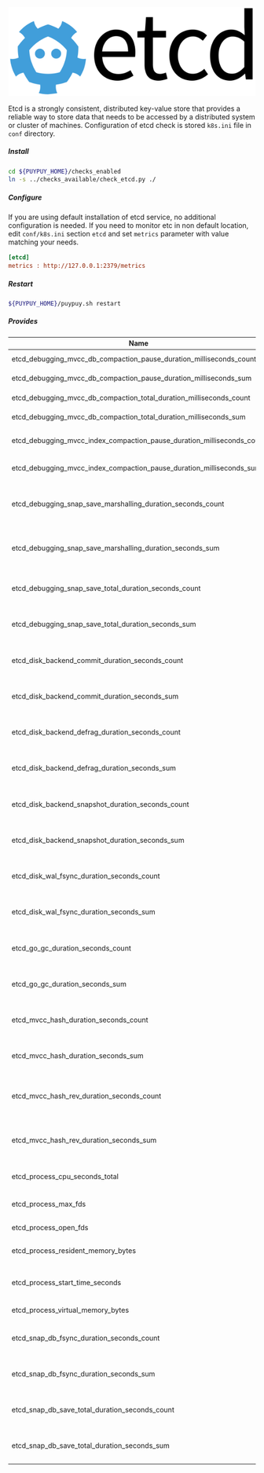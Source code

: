 ![etcd](../images/etcd.png)

Etcd is a strongly consistent, distributed key-value store that provides a reliable way to store data that needs to be accessed by a distributed system or cluster of machines. 
Configuration of etcd check is stored `k8s.ini` file in `conf` directory. 

##### **Install**

```bash
cd ${PUYPUY_HOME}/checks_enabled
ln -s ../checks_available/check_etcd.py ./
```

##### **Configure**

If you are using default installation of etcd service, no additional configuration is needed.
If you need to monitor etc in non default location, edit `conf/k8s.ini` section `etcd` and set `metrics` parameter with value matching your needs. 

```ini
[etcd]
metrics : http://127.0.0.1:2379/metrics
```

##### **Restart**

```bash
${PUYPUY_HOME}/puypuy.sh restart
```

##### **Provides**

| Name  | Description | Type | Unit|
| ------------- | ------------- |------------- |------------- |
|etcd_debugging_mvcc_db_compaction_pause_duration_milliseconds_count|DB compaction pause duration.|count|Milliseconds|
|etcd_debugging_mvcc_db_compaction_pause_duration_milliseconds_sum|DB compaction pause duration.|counter|Milliseconds|
|etcd_debugging_mvcc_db_compaction_total_duration_milliseconds_count|DB compaction total duration.|count|Milliseconds|
|etcd_debugging_mvcc_db_compaction_total_duration_milliseconds_sum|DB compaction total duration.|counter|Milliseconds|
|etcd_debugging_mvcc_index_compaction_pause_duration_milliseconds_count|Index compaction pause duration.|count|Milliseconds|
|etcd_debugging_mvcc_index_compaction_pause_duration_milliseconds_sum|Index compaction pause duration.|counter|Milliseconds|
|etcd_debugging_snap_save_marshalling_duration_seconds_count|The marshalling cost distributions of save called by snapshot.|count|Seconds|
|etcd_debugging_snap_save_marshalling_duration_seconds_sum|The marshalling cost distributions of save called by snapshot.|counter|Seconds|
|etcd_debugging_snap_save_total_duration_seconds_count|The total latency distributions of save called by snapshot.|count|Seconds|
|etcd_debugging_snap_save_total_duration_seconds_sum|The total latency distributions of save called by snapshot.|counter|Seconds|
|etcd_disk_backend_commit_duration_seconds_count|The latency distributions of commit called by backend.|count|Seconds|
|etcd_disk_backend_commit_duration_seconds_sum|The latency distributions of commit called by backend.|counter|Seconds|
|etcd_disk_backend_defrag_duration_seconds_count|The latency distribution of backend defragmentation.|count|Seconds|
|etcd_disk_backend_defrag_duration_seconds_sum|The latency distribution of backend defragmentation.|counter|Seconds|
|etcd_disk_backend_snapshot_duration_seconds_count|The latency distribution of backend snapshots.|count|Seconds|
|etcd_disk_backend_snapshot_duration_seconds_sum|The latency distribution of backend snapshots.|counter|Seconds|
|etcd_disk_wal_fsync_duration_seconds_count|The latency distributions of fsync called by wal.|count|Seconds|
|etcd_disk_wal_fsync_duration_seconds_sum|The latency distributions of fsync called by wal.|counter|Seconds|
|etcd_go_gc_duration_seconds_count|A summary of the GC invocation durations|count|Seconds|
|etcd_go_gc_duration_seconds_sum|A summary of the GC invocation durations|counter|Seconds|
|etcd_mvcc_hash_duration_seconds_count|The latency distribution of storage hash operation.|count|Seconds|
|etcd_mvcc_hash_duration_seconds_sum|The latency distribution of storage hash operation.|counter|Seconds|
|etcd_mvcc_hash_rev_duration_seconds_count|The latency distribution of storage hash by revision operation.|count|Seconds|
|etcd_mvcc_hash_rev_duration_seconds_sum|The latency distribution of storage hash by revision operation.|counter|Seconds|
|etcd_process_cpu_seconds_total|Total user and system CPU time spent in seconds|counter|Seconds|
|etcd_process_max_fds|Maximum number of open file descriptors|gauge|None|
|etcd_process_open_fds|Number of open file descriptors|gauge|None|
|etcd_process_resident_memory_bytes|Resident memory size in bytes.|gauge|Bytes|
|etcd_process_start_time_seconds|Start time of the process since unix epoch in seconds.|gauge|Seconds|
|etcd_process_virtual_memory_bytes|Virtual memory size in bytes.|gauge|Bytes|
|etcd_snap_db_fsync_duration_seconds_count|The latency distributions of fsyncing .snap.db file|count|Seconds|
|etcd_snap_db_fsync_duration_seconds_sum|The latency distributions of fsyncing .snap.db file|counter|Seconds|
|etcd_snap_db_save_total_duration_seconds_count|The total latency distributions of v3 snapshot save|count|Seconds|
|etcd_snap_db_save_total_duration_seconds_sum|The total latency distributions of v3 snapshot save|count|Seconds|
